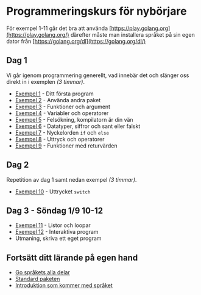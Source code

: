 # Programmeringskurs för nybörjare

För exempel 1-11 går det bra att använda [https://play.golang.org](https://play.golang.org/) därefter måste
man installera språket på sin egen dator från [https://golang.org/dl](https://golang.org/dl/)

## Dag 1

Vi går igenom programmering generellt, vad innebär det och slänger oss direkt in i exemplen *(3 timmar)*.

- [Exempel 1](./exempel/1/README.md#exempel-1) - Ditt första program
- [Exempel 2](./exempel/2/README.md#exempel-2) - Använda andra paket
- [Exempel 3](./exempel/3/README.md#exempel-3) - Funktioner och argument
- [Exempel 4](./exempel/4/README.md#exempel-4) - Variabler och operatorer
- [Exempel 5](./exempel/5/README.md#exempel-5) - Felsökning, kompilatorn är din vän
- [Exempel 6](./exempel/6/README.md#exempel-6) - Datatyper, siffror och sant eller falskt
- [Exempel 7](./exempel/7/README.md#exempel-7) - Nyckelorden `if` och `else`
- [Exempel 8](./exempel/8/README.md#exempel-8) - Uttryck och operatorer
- [Exempel 9](./exempel/9/README.md#exempel-9) - Funktioner med returvärden

## Dag 2

Repetition av dag 1 samt nedan exempel *(3 timmar)*.

- [Exempel 10](./exempel/10/README.md#exempel-10) - Uttrycket `switch`


## Dag 3 - Söndag 1/9 10-12

- [Exempel 11](./exempel/11/README.md#exempel-11) - Listor och loopar
- [Exempel 12](./exempel/12/README.md#exempel-12) - Interaktiva program
- Utmaning, skriva ett eget program


## Fortsätt ditt lärande på egen hand

- [Go språkets alla delar](https://golang.org/ref/spec)
- [Standard paketen](https://golang.org/pkg/)
- [Introduktion som kommer med språket](https://tour.golang.org/welcome/1)
